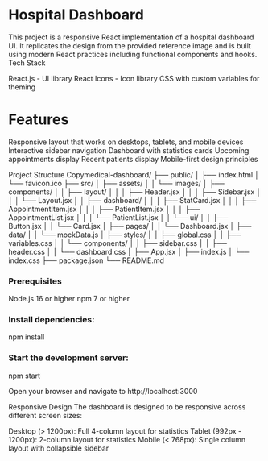 # Hospital Dashboard

This project is a responsive React implementation of a hospital dashboard UI. It replicates the design from the provided reference image and is built using modern React practices including functional components and hooks.
Tech Stack

React.js - UI library
React Icons - Icon library
CSS with custom variables for theming

# Features

Responsive layout that works on desktops, tablets, and mobile devices
Interactive sidebar navigation
Dashboard with statistics cards
Upcoming appointments display
Recent patients display
Mobile-first design principles

Project Structure
Copymedical-dashboard/
├── public/
│   ├── index.html
│   └── favicon.ico
├── src/
│   ├── assets/
│   │   └── images/
│   ├── components/
│   │   ├── layout/
│   │   │   ├── Header.jsx
│   │   │   ├── Sidebar.jsx
│   │   │   └── Layout.jsx
│   │   ├── dashboard/
│   │   │   ├── StatCard.jsx
│   │   │   ├── AppointmentItem.jsx
│   │   │   ├── PatientItem.jsx
│   │   │   ├── AppointmentList.jsx
│   │   │   └── PatientList.jsx
│   │   └── ui/
│   │       ├── Button.jsx
│   │       └── Card.jsx
│   ├── pages/
│   │   └── Dashboard.jsx
│   ├── data/
│   │   └── mockData.js
│   ├── styles/
│   │   ├── global.css
│   │   ├── variables.css
│   │   └── components/
│   │       ├── sidebar.css
│   │       ├── header.css
│   │       └── dashboard.css
│   ├── App.jsx
│   ├── index.js
│   └── index.css
├── package.json
└── README.md

### Prerequisites

Node.js 16 or higher
npm 7 or higher

### Install dependencies:

npm install

### Start the development server:
 npm start

Open your browser and navigate to http://localhost:3000

Responsive Design
The dashboard is designed to be responsive across different screen sizes:

Desktop (> 1200px): Full 4-column layout for statistics
Tablet (992px - 1200px): 2-column layout for statistics
Mobile (< 768px): Single column layout with collapsible sidebar

